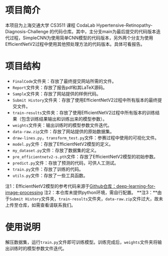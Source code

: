 # 项目简介
本项目为上海交通大学 CS3511 课程 CodaLab Hypertensive-Retinopathy-Diagnosis-Challenge 的代码仓库。其中，主分支main为最后提交的代码版本迭代过程，SimpleCNN为使用简单CNN模型的代码版本，另外两个分支为使用EfficientNetV2过程中使用其他预处理方法的代码版本。具体可看报告。

# 项目结构
- `FinalCode`文件夹：存放了最终提交网站所需的文件。
- `Report`文件夹：存放了报告pdf和其LaTeX源码。
- `Sample`文件夹：存放了网站提供的样例代码。
- `Submit History`文件夹：存放了使用EfficientNetV2过程中所有版本的最终提交文件。
- `train-results`文件夹：存放了使用EfficientNetV2过程中所有版本的训练结果（包含训练结果输出和训练出来的模型参数）。
- `weights`文件夹：输出训练时的模型参数文件迭代。
- `data-raw.zip`文件：存放了网站提供的原始数据集。
- `draw-lines.py`，`transform_test.py`文件：参赛过程中使用的可视化文件。
- `model.py`文件：存放了EfficientNetV2模型的定义。
- `my_dataset.py`文件：存放了数据集的定义。
- `pre_efficientnetv2-s.pth`文件：存放了EfficientNetV2模型的初始参数。
- `predict.py`文件：存放了预测的代码，可供人工测试。
- `train.py`文件：存放了训练的代码。
- `utils.py`文件：存放了一些工具函数。

注1：EfficientNetV2模型的参考代码来源于[Github仓库：deep-learning-for-image-processing](https://github.com/WZMIAOMIAO/deep-learning-for-image-processing/tree/master/pytorch_classification/Test11_efficientnetV2)
注2：本仓库未提供python环境，需自行配置。
**注3：**由于`Submit History`文件夹，`train-results`文件夹，`data-raw.zip`文件过大，故未上传至仓库，如需查看请联系我们。

# 使用说明
解压数据集，运行`train.py`文件即可训练模型。训练完成后，`weights`文件夹将输出训练时的模型参数文件迭代。
